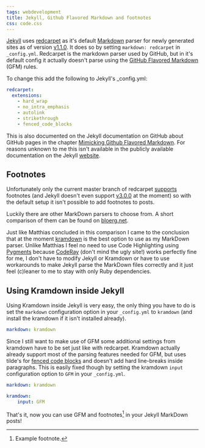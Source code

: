 ```yaml
---
tags: webdevelopment
title: Jekyll, Github Flavored Markdown and footnotes
css: code.css
---
```


[Jekyll](http://jekyllrb.com/) uses [redcarpet](https://github.com/vmg/redcarpet) as it's default [Markdown](http://daringfireball.net/projects/markdown/) parser for newly generated sites as of version [v1.1.0](https://github.com/mojombo/jekyll/pull/1245). It does so by setting `markdown: redcarpet` in `_config.yml`.
Redcarpet is the markdown parser used by GitHub, but in it's default config it actually doesn't parse using the [GitHub Flavored Markdown](https://help.github.com/articles/github-flavored-markdown) (GFM) rules.

To change this add the following to Jekyll's _config.yml:

```yaml
redcarpet:
  extensions:
    - hard_wrap
    - no_intra_emphasis
    - autolink
    - strikethrough
    - fenced_code_blocks
```

This is also documented on the Jekyll documentation on GitHub about GitHub pages in the chapter [Mimicking Github Flavored Markdown](https://github.com/mojombo/jekyll/blob/8f932dbfa2709261af4999b4429f09bc5665b83e/docs/github-pages.md#mimicking-github-flavored-markdown). For reasons unknown to me this isn't available in the publicly available documentation on the Jekyll [website](http://jekyllrb.com/docs/github-pages/).

## Footnotes
Unfortunately only the current master branch of redcarpet [supports](https://github.com/vmg/redcarpet/pull/271) footnotes (and Jekyll doesn't even support [v3.0.0](https://github.com/mojombo/jekyll/pull/1299) at the moment) so with the default setup it isn't possible to add footnotes to posts.

Luckily there are other MarkDown parsers to choose from. A short comparison of them can be found on [bloerg.net](http://bloerg.net/2013/03/07/using-kramdown-instead-of-maruku.html).

Just like Matthias concluded in this comparison I came to the conclusion that at the moment [kramdown](http://kramdown.gettalong.org/) is the best option to use as my MarkDown parser. Unlike Matthias I feel no need to use Code Highlighting using [Pygments](http://pygments.org/) because [CodeRay](http://coderay.rubychan.de/) (don't mind the ugly site!) works perfectly fine for me, I don't have to modify Jekyll or Kramdown or have to use workarounds to make Jekyll parse the MarkDown files correctly and it just feel (c)leaner to me to stay with only Ruby dependencies.

## Using Kramdown inside Jekyll
Using Kramdown inside Jekyll is very easy, the only thing you have to do is set the `markdown` configuration option in your `_config.yml` to `kramdown` (and install the kramdown if it isn't installed already).

```yaml
markdown: kramdown
```

Since I still want to make use of GFM some additional settings from kramdown have to be set just like with redcarpet. Kramdown actually already support most of the parsing features needed for GFM, but uses tilde's for [fenced code blocks](http://kramdown.gettalong.org/syntax.html#fenced-code-blocks) and doesn't add hard line-breaks inside paragraphs. This is easily fixed though by setting the kramdown `input` configuration option to `GFM` in your `_config.yml`.

```yaml
markdown: kramdown

kramdown:
    input: GFM
```

That's it, now you can use GFM and footnotes[^1] in your Jekyll MarkDown posts!


[^1]: Example footnote.
